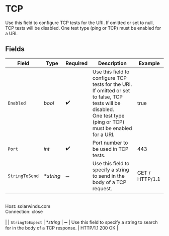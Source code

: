 # TCP

  Use this field to configure TCP tests for the URI. If omitted or set to null, TCP tests will be disabled.
  One test type (ping or TCP) must be enabled for a URI.


## Fields

| Field                                                                                                                                                               | Type                                                                                                                                                                | Required                                                                                                                                                            | Description                                                                                                                                                         | Example                                                                                                                                                             |
| ------------------------------------------------------------------------------------------------------------------------------------------------------------------- | ------------------------------------------------------------------------------------------------------------------------------------------------------------------- | ------------------------------------------------------------------------------------------------------------------------------------------------------------------- | ------------------------------------------------------------------------------------------------------------------------------------------------------------------- | ------------------------------------------------------------------------------------------------------------------------------------------------------------------- |
| `Enabled`                                                                                                                                                           | *bool*                                                                                                                                                              | :heavy_check_mark:                                                                                                                                                  | Use this field to configure TCP tests for the URI. If omitted or set to false, TCP tests will be disabled.<br/>One test type (ping or TCP) must be enabled for a URI.   | true                                                                                                                                                                |
| `Port`                                                                                                                                                              | *int*                                                                                                                                                               | :heavy_check_mark:                                                                                                                                                  | Port number to be used in TCP tests.                                                                                                                                | 443                                                                                                                                                                 |
| `StringToSend`                                                                                                                                                      | **string*                                                                                                                                                           | :heavy_minus_sign:                                                                                                                                                  | Use this field to specify a string to send in the body of a TCP request.                                                                                            | GET / HTTP/1.1<br/>Host: solarwinds.com<br/>Connection: close<br/><br/>                                                                                         |
| `StringToExpect`                                                                                                                                                    | **string*                                                                                                                                                           | :heavy_minus_sign:                                                                                                                                                  | Use this field to specify a string to search for in the body of a TCP response.                                                                                     | HTTP/1.1 200 OK                                                                                                                                                     |
